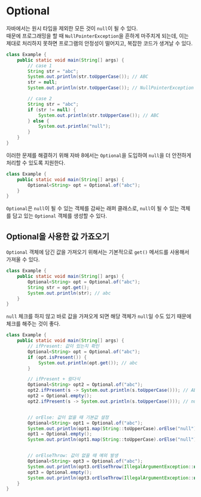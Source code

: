 # Optional

자바에서는 원시 타입을 제외한 모든 것이 `null`이 될 수 있다.  
때문에 프로그래밍을 할 때 `NullPointerException`을 흔하게 마주치게 되는데, 이는 제대로 처리하지 못하면 프로그램의 안정성이 떨어지고, 복잡한 코드가 생겨날 수 있다.

```java
class Example {
    public static void main(String[] args) {
        // case 1
        String str = "abc";
        System.out.println(str.toUpperCase()); // ABC
        str = null;
        System.out.println(str.toUpperCase()); // NullPointerException

        // case 2
        String str = "abc";
        if (str != null) {
            System.out.println(str.toUpperCase()); // ABC
        } else {
            System.out.println("null");
        }
    }
}
```

이러한 문제를 해결하기 위해 자바 8에서는 `Optional`을 도입하여 `null`을 더 안전하게 처리할 수 있도록 지원한다.

```java
class Example {
    public static void main(String[] args) {
        Optional<String> opt = Optional.of("abc");
    }
}
```

`Optional`은 `null`이 될 수 있는 객체를 감싸는 래퍼 클래스로, `null`이 될 수 있는 객체를 담고 있는 `Optional` 객체를 생성할 수 있다.

## Optional을 사용한 값 가죠오기

`Optional` 객체에 담긴 값을 가져오기 위해서는 기본적으로 `get()` 메서드를 사용해서 가져올 수 있다.

```java
class Example {
    public static void main(String[] args) {
        Optional<String> opt = Optional.of("abc");
        String str = opt.get();
        System.out.println(str); // abc
    }
}
```

`null` 체크를 하지 않고 바로 값을 가져오게 되면 해당 객체가 `null`일 수도 있기 때문에 체크를 해주는 것이 좋다.

```java
class Example {
    public static void main(String[] args) {
        // ifPresent: 값이 있는지 확인
        Optional<String> opt = Optional.of("abc");
        if (opt.isPresent()) {
            System.out.println(opt.get()); // abc
        }

        // ifPresent + 람다식
        Optional<String> opt2 = Optional.of("abc");
        opt2.ifPresent(s -> System.out.println(s.toUpperCase())); // ABC
        opt2 = Optional.empty();
        opt2.ifPresent(s -> System.out.println(s.toUpperCase())); // null


        // orElse: 값이 없을 때 기본값 설정
        Optional<String> opt1 = Optional.of("abc");
        System.out.println(opt1.map(String::toUpperCase).orElse("null")); // ABC
        opt1 = Optional.empty();
        System.out.println(opt1.map(String::toUpperCase).orElse("null")); // null


        // orElseThrow: 값이 없을 때 예외 발생
        Optional<String> opt3 = Optional.of("abc");
        System.out.println(opt3.orElseThrow(IllegalArgumentException::new)); // ABC
        opt3 = Optional.empty();
        System.out.println(opt3.orElseThrow(IllegalArgumentException::new)); // IllegalArgumentException
    }
}
```